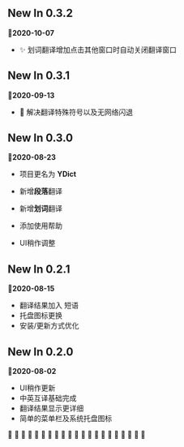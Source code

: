 ## New In 0.3.2

**:date:2020-10-07**

+ :sparkles: 划词翻译增加点击其他窗口时自动关闭翻译窗口



## New In 0.3.1

**:date:2020-09-13**

+ :bug: 解决翻译特殊符号以及无网络闪退



## New In 0.3.0

**:date:2020-08-23**

+ 项目更名为 **YDict**
+ 新增**段落**翻译

+ 新增**划词**翻译
+ 添加使用帮助
+ UI稍作调整



## New In 0.2.1

**:date:2020-08-15**

+ 翻译结果加入 短语
+ 托盘图标更换
+ 安装/更新方式优化



## New In 0.2.0

**:date:2020-08-02**

+ UI稍作更新
+ 中英互译基础完成
+ 翻译结果显示更详细
+ 简单的菜单栏及系统托盘图标





:tada: :tada: :tada: :tada: :tada: :tada: :tada: :tada: :tada: :tada: :tada: :tada: :tada: :tada: :tada: :tada: :tada: :tada: :tada: :tada: :tada: